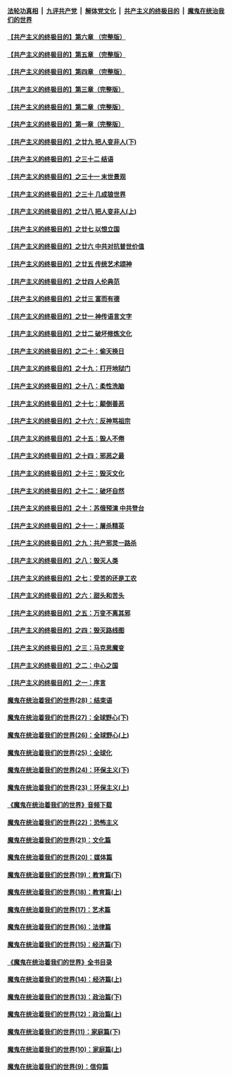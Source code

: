 

####  [法轮功真相](../../../../basic/blob/master/README.md?t=04081201) &nbsp;|&nbsp; [九评共产党](../../../../9ping.md/blob/master/README.md?t=04081201) &nbsp;|&nbsp; [解体党文化](../../../../jtdwh.md/blob/master/README.md?t=04081201)  &nbsp;|&nbsp; [共产主义的终极目的](../../../../gczydzjmd.md/blob/master/README.md?t=04081201) &nbsp;|&nbsp; [魔鬼在统治我们的世界](../../../../mgztzwmdsj.md/blob/master/README.md?t=04081201) 

#### [【共产主义的终极目的】第六章 （完整版）](../pages/nsc422/n11428913.md?t=04081201) 

#### [【共产主义的终极目的】第五章 （完整版）](../pages/nsc422/n11428912.md?t=04081201) 

#### [【共产主义的终极目的】第四章 （完整版）](../pages/nsc422/n11428907.md?t=04081201) 

#### [【共产主义的终极目的】第三章（完整版）](../pages/nsc422/n11428848.md?t=04081201) 

#### [【共产主义的终极目的】第二章（完整版）](../pages/nsc422/n11428831.md?t=04081201) 

#### [【共产主义的终极目的】第一章（完整版）](../pages/nsc422/n11417651.md?t=04081201) 

#### [【共产主义的终极目的】之廿九 把人变非人(下)](../pages/nsc422/n11344140.md?t=04081201) 

#### [【共产主义的终极目的】之三十二 结语](../pages/nsc422/n11360535.md?t=04081201) 

#### [【共产主义的终极目的】之三十一 末世景观](../pages/nsc422/n11351129.md?t=04081201) 

#### [【共产主义的终极目的】之三十 几成狼世界](../pages/nsc422/n11348280.md?t=04081201) 

#### [【共产主义的终极目的】之廿八 把人变非人(上)](../pages/nsc422/n11340492.md?t=04081201) 

#### [【共产主义的终极目的】之廿七 以恨立国](../pages/nsc422/n11336944.md?t=04081201) 

#### [【共产主义的终极目的】之廿六 中共对抗普世价值](../pages/nsc422/n11324785.md?t=04081201) 

#### [【共产主义的终极目的】之廿五 传统艺术颂神](../pages/nsc422/n11296396.md?t=04081201) 

#### [【共产主义的终极目的】之廿四 人伦典范](../pages/nsc422/n11296397.md?t=04081201) 

#### [【共产主义的终极目的】之廿三 富而有德](../pages/nsc422/n11283598.md?t=04081201) 

#### [【共产主义的终极目的】之廿一 神传语言文字](../pages/nsc422/n11263265.md?t=04081201) 

#### [【共产主义的终极目的】之廿二 破坏修炼文化](../pages/nsc422/n11245728.md?t=04081201) 

#### [【共产主义的终极目的】之二十：偷天换日](../pages/nsc422/n11238846.md?t=04081201) 

#### [【共产主义的终极目的】之十九：打开地狱门](../pages/nsc422/n11206376.md?t=04081201) 

#### [【共产主义的终极目的】之十八：柔性洗脑](../pages/nsc422/n11199994.md?t=04081201) 

#### [【共产主义的终极目的】之十七：颠倒善恶](../pages/nsc422/n11179782.md?t=04081201) 

#### [【共产主义的终极目的】之十六：反神骂祖宗](../pages/nsc422/n11166798.md?t=04081201) 

#### [【共产主义的终极目的】之十五：毁人不倦](../pages/nsc422/n11166792.md?t=04081201) 

#### [【共产主义的终极目的】之十四：邪恶之最](../pages/nsc422/n11150249.md?t=04081201) 

#### [【共产主义的终极目的】之十三：毁灭文化](../pages/nsc422/n11135227.md?t=04081201) 

#### [【共产主义的终极目的】之十二：破坏自然](../pages/nsc422/n11135214.md?t=04081201) 

#### [【共产主义的终极目的】之十：苏俄预演 中共登台](../pages/nsc422/n11118424.md?t=04081201) 

#### [【共产主义的终极目的】之十一：屠杀精英](../pages/nsc422/n11118442.md?t=04081201) 

#### [【共产主义的终极目的】之九：共产邪灵一路杀](../pages/nsc422/n11114139.md?t=04081201) 

#### [【共产主义的终极目的】之八：毁灭人类](../pages/nsc422/n11108503.md?t=04081201) 

#### [【共产主义的终极目的】之七：受苦的还是工农](../pages/nsc422/n11101809.md?t=04081201) 

#### [【共产主义的终极目的】之六：甜头和苦头](../pages/nsc422/n11096971.md?t=04081201) 

#### [【共产主义的终极目的】之五：万变不离其邪](../pages/nsc422/n11091285.md?t=04081201) 

#### [【共产主义的终极目的】之四：毁灭路线图](../pages/nsc422/n11086284.md?t=04081201) 

#### [【共产主义的终极目的】之三：马克思魔变](../pages/nsc422/n11061941.md?t=04081201) 

#### [【共产主义的终极目的】之二：中心之国](../pages/nsc422/n11047728.md?t=04081201) 

#### [【共产主义的终极目的】之一：序言](../pages/nsc422/n11086077.md?t=04081201) 

#### [魔鬼在统治着我们的世界(28)：结束语](../pages/nsc422/n10936246.md?t=04081201) 

#### [魔鬼在统治着我们的世界(27)：全球野心(下)](../pages/nsc422/n10928319.md?t=04081201) 

#### [魔鬼在统治着我们的世界(26)：全球野心(上)](../pages/nsc422/n10900318.md?t=04081201) 

#### [魔鬼在统治着我们的世界(25)：全球化](../pages/nsc422/n10788205.md?t=04081201) 

#### [魔鬼在统治着我们的世界(24)：环保主义(下)](../pages/nsc422/n10695307.md?t=04081201) 

#### [魔鬼在统治着我们的世界(23)：环保主义(上)](../pages/nsc422/n10688613.md?t=04081201) 

#### [《魔鬼在统治着我们的世界》音频下载](../pages/nsc422/n10635553.md?t=04081201) 

#### [魔鬼在统治着我们的世界(22)：恐怖主义](../pages/nsc422/n10614727.md?t=04081201) 

#### [魔鬼在统治着我们的世界(21)：文化篇](../pages/nsc422/n10597706.md?t=04081201) 

#### [魔鬼在统治着我们的世界(20)：媒体篇](../pages/nsc422/n10586579.md?t=04081201) 

#### [魔鬼在统治着我们的世界(19)：教育篇(下)](../pages/nsc422/n10564808.md?t=04081201) 

#### [魔鬼在统治着我们的世界(18)：教育篇(上)](../pages/nsc422/n10526970.md?t=04081201) 

#### [魔鬼在统治着我们的世界(17)：艺术篇](../pages/nsc422/n10499093.md?t=04081201) 

#### [魔鬼在统治着我们的世界(16)：法律篇](../pages/nsc422/n10485969.md?t=04081201) 

#### [魔鬼在统治着我们的世界(15)：经济篇(下)](../pages/nsc422/n10469975.md?t=04081201) 

#### [《魔鬼在统治着我们的世界》全书目录](../pages/nsc422/n10464261.md?t=04081201) 

#### [魔鬼在统治着我们的世界(14)：经济篇(上)](../pages/nsc422/n10457370.md?t=04081201) 

#### [魔鬼在统治着我们的世界(13)：政治篇(下)](../pages/nsc422/n10448270.md?t=04081201) 

#### [魔鬼在统治着我们的世界(12)：政治篇(上)](../pages/nsc422/n10444576.md?t=04081201) 

#### [魔鬼在统治着我们的世界(11)：家庭篇(下)](../pages/nsc422/n10440961.md?t=04081201) 

#### [魔鬼在统治着我们的世界(10)：家庭篇(上)](../pages/nsc422/n10435448.md?t=04081201) 

#### [魔鬼在统治着我们的世界(9)：信仰篇](../pages/nsc422/n10432159.md?t=04081201) 

